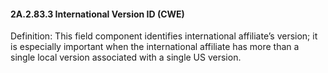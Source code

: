 #### 2A.2.83.3 International Version ID (CWE)

Definition: This field component identifies international affiliate’s version; it is especially important when the international affiliate has more than a single local version associated with a single US version.

